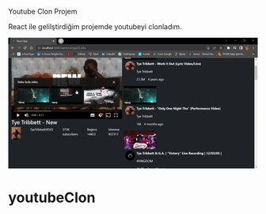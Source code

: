 Youtube Clon Projem

React ile gelilştirdiğim projemde youtubeyi clonladım.

![](youtube.gif)

# youtubeClon
